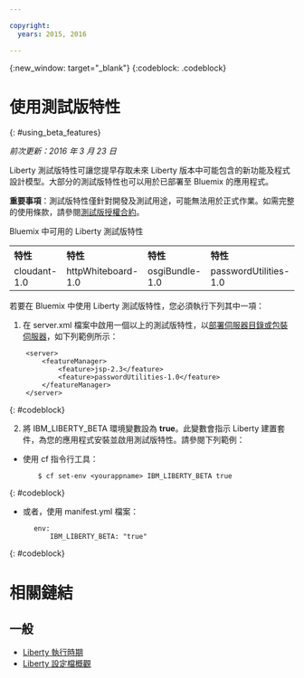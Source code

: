 ```yaml
---

copyright:
  years: 2015, 2016

---
```


{:new_window: target="_blank"}
{:codeblock: .codeblock}

# 使用測試版特性
{: #using_beta_features}

*前次更新：2016 年 3 月 23 日*

Liberty 測試版特性可讓您提早存取未來 Liberty 版本中可能包含的新功能及程式設計模型。大部分的測試版特性也可以用於已部署至 Bluemix 的應用程式。

**重要事項**：測試版特性僅針對開發及測試用途，可能無法用於正式作業。如需完整的使用條款，請參閱[測試版授權合約](http://public.dhe.ibm.com/ibmdl/export/pub/software/websphere/wasdev/downloads/wlp/beta/lafiles/en.html)。

Bluemix 中可用的 Liberty 測試版特性
<table>
<tr>
<th align="left">特性</th>
<th align="left">特性</th>
<th align="left">特性</th>
<th align="left">特性</th>
</tr>

<tr>
<td>cloudant-1.0</td>
<td>httpWhiteboard-1.0</td>
<td>osgiBundle-1.0</td>
<td>passwordUtilities-1.0</td>
</tr>
</table>

若要在 Bluemix 中使用 Liberty 測試版特性，您必須執行下列其中一項：

1. 在 server.xml 檔案中啟用一個以上的測試版特性，以[部署伺服器目錄或包裝伺服器](optionsForPushing.html)，如下列範例所示：
```
    <server>
        <featureManager>
            <feature>jsp-2.3</feature>
            <feature>passwordUtilities-1.0</feature>
        </featureManager>
    </server>
```
{: #codeblock}

2.  將 IBM_LIBERTY_BETA 環境變數設為 **true**。此變數會指示 Liberty 建置套件，為您的應用程式安裝並啟用測試版特性。請參閱下列範例：
  * 使用 cf 指令行工具：
```
       $ cf set-env <yourappname> IBM_LIBERTY_BETA true
```
{: #codeblock}

  * 或者，使用 manifest.yml 檔案：
```
      env:
          IBM_LIBERTY_BETA: "true"
```
{: #codeblock}

# 相關鏈結
## 一般
* [Liberty 執行時期](index.html)
* [Liberty 設定檔概觀](http://www-01.ibm.com/support/knowledgecenter/SSAW57_8.5.5/com.ibm.websphere.wlp.nd.doc/ae/cwlp_about.html)
